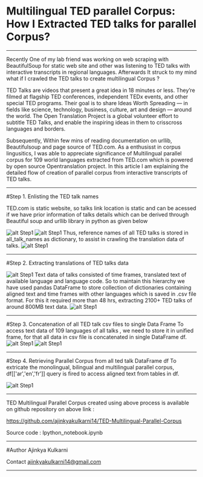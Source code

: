 # Multilingual TED parallel Corpus: How I Extracted TED talks for parallel Corpus?
----------------------------------------------------------------------------------------
Recently One of my lab friend was working on web scraping with BeautifulSoup for static web site and other was listening to TED talks with interactive transcripts in regional languages. Afterwards It struck to my mind what if I crawled the TED talks to create multilingual Corpus ?

TED Talks are videos that present a great idea in 18 minutes or less. They’re filmed at flagship TED conferences, independent TEDx events, and other special TED programs. Their goal is to share Ideas Worth Spreading — in fields like science, technology, business, culture, art and design — around the world. The Open Translation Project is a global volunteer effort to subtitle TED Talks, and enable the inspiring ideas in them to crisscross languages and borders.

Subsequently, Within few mins of reading documentation on urllib, Beautifulsoup and page source of TED.com. As a enthusisst in corpus lingusitics, I was able to appreciate significance of Multilingual parallel corpus for 109 world languages extracted from TED.com which is powered by open source Opentranslation project. In this article I am explaining the detailed flow of creation of parallel corpus from interactive transcripts of TED talks.

----------------------------------------------------------------------------------------

#Step 1. Enlisting the TED talk names

TED.com is static website, so talks link location is static and can be acessed if we have prior information of talks details which can be derived through Beautiful soup and urllib library in python as given below

![alt Step1](https://github.com/ajinkyakulkarni14/How-I-Extracted-TED-talks-for-parallel-Corpus-/blob/master/Img/1.png)
![alt Step1](https://github.com/ajinkyakulkarni14/How-I-Extracted-TED-talks-for-parallel-Corpus-/blob/master/Img/2.png)
Thus, reference names of all TED talks is stored in all_talk_names as dictionary, to assist in crawling the translation data of talks.
![alt Step1](https://github.com/ajinkyakulkarni14/How-I-Extracted-TED-talks-for-parallel-Corpus-/blob/master/Img/3.png)

-----------------------------------------------------------------------------------------
#Step 2. Extracting translations of TED talks data

![alt Step1](https://github.com/ajinkyakulkarni14/How-I-Extracted-TED-talks-for-parallel-Corpus-/blob/master/Img/4.png)
Text data of talks consisted of time frames, translated text of available language and language code. So to maintain this hierarchy we have used pandas DataFrame to store collection of dictionaries containing aligned text and time frames with other languages which is saved in .csv file format. For this it required more than 48 hrs, extracting 2100+ TED talks of around 800MB text data.
![alt Step1](https://github.com/ajinkyakulkarni14/How-I-Extracted-TED-talks-for-parallel-Corpus-/blob/master/Img/5.png)

------------------------------------------------------------------------------------------

#Step 3. Concatenation of all TED talk csv files to single Data Frame
To access text data of 109 languages of all talks , we need to store it in unified frame, for that all data in csv file is concatenated in single DataFrame df.
![alt Step1](https://github.com/ajinkyakulkarni14/How-I-Extracted-TED-talks-for-parallel-Corpus-/blob/master/Img/6.png)
![alt Step1](https://github.com/ajinkyakulkarni14/How-I-Extracted-TED-talks-for-parallel-Corpus-/blob/master/Img/7.png)

-------------------------------------------------------------------------------------------

#Step 4. Retrieving Parallel Corpus from all ted talk DataFrame df
To extricate the monolingual, bilingual and  multilingual parallel corpus, df[['ar','en','fr']] query is fired to access aligned text from tables in df.

![alt Step1](https://github.com/ajinkyakulkarni14/How-I-Extracted-TED-talks-for-parallel-Corpus-/blob/master/Img/8.png)

-------------------------------------------------------------------------------------------

TED Multilingual Parallel Corpus created using above process is available on github repository on above link :

https://github.com/ajinkyakulkarni14/TED-Multilingual-Parallel-Corpus

Source code : Ipython_notebook.ipynb

---------------------------------------------------------------------------------------------

#Author
Ajinkya Kulkarni

Contact
ajinkyakulkarni14@gmail.com

----------------------------------------------------------------------------------------------




